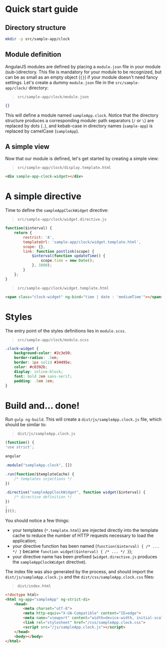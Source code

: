 # Quick start guide

## Directory structure

```sh
mkdir -p src/sample-app/clock
```

## Module definition

AngularJS modules are defined by placing a `module.json` file in your module (sub-)directory. This file is mandatory for your module to be recognized, but can be as small as an empty object (`{}`) if your module doesn't need fancy settings. Let's create a dummy `module.json` file in the `src/sample-app/clock/` directory:

> `src/sample-app/clock/module.json`

```json
{}
```

This will define a module named `sampleApp.clock`. Notice that the directory structure produces a corresponding module: path separators (`/` or `\`) are replaced by dots (`.`), and kebab-case in directory names (`sample-app`) is replaced by camelCase (`sampleApp`).

## A simple view

Now that our module is defined, let's get started by creating a simple view:

> `src/sample-app/clock/display.template.html`

```html
<div sample-app-clock-widget></div>
```

# A simple directive

Time to define the `sampleAppClockWidget` directive:

> `src/sample-app/clock/widget.directive.js`

```js
function($interval) {
    return {
        restrict: 'A',
        templateUrl: 'sample-app/clock/widget.template.html',
        scope: {},
        link: function postlink(scope) {
            $interval(function updateTime() {
                scope.time = new Date();
            }, 1000);
        }
    };
}
```

> `src/sample-app/clock/widget.template.html`

```html
<span class="clock-widget" ng-bind="time | date : 'mediumTime'"></span>
```

# Styles

The entry point of the styles definitions lies in `module.scss`.

> `src/sample-app/clock/module.scss`

```scss
.clock-widget {
    background-color: #2c3e50;
    border-radius: .5em;
    border: 1px solid #34495e;
    color: #c0392b;
    display: inline-block;
    font: bold 2em sans-serif;
    padding: .5em 1em;
}
```

# Build and... done!

Run `gulp ng-build`. This will create a `dist/js/sampleApp.clock.js` file, which should be similar to:

> `dist/js/sampleApp.clock.js`

```js
(function() {
'use strict';

angular

.module("sampleApp.clock", [])

.run(function($templateCache) {
    /* templates injections */
})

.directive("sampleAppClockWidget", function widget($interval) {
    /* directive definition */
})
;
})();
```

You should notice a few things:

  * your templates (`*.template.html`) are injected directly into the template cache to reduce the number of HTTP requests necessary to load the application;
  * your directive function has been named (`function($interval) { /* ... */ }` became `function widget($interval) { /* ... */ }`);
  * your directive name has been prefixed (`widget.directive.js` produces the `sampleAppClockWidget` directive).

The index file was also generated by the process, and should import the `dist/js/sampleApp.clock.js` and the `dist/css/sampleApp.clock.css` files:

> `dist/index.html`

```html
<!doctype html>
<html ng-app="sampleApp" ng-strict-di>
    <head>
        <meta charset="utf-8">
        <meta http-equiv="X-UA-Compatible" content="IE=edge">
        <meta name="viewport" content="width=device-width, initial-scale=1">
        <link rel="stylesheet" href="/css/sampleApp.clock.css">
        <script src="/js/sampleApp.clock.js"></script>
    </head>
    <body></body>
</html>
```

